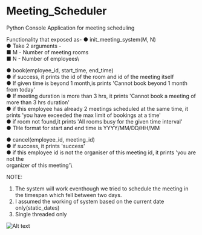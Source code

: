 # Meeting_Scheduler
Python Console Application for meeting scheduling

Functionality that exposed  as-
● init_meeting_system(M, N)\
● Take 2 arguments -\
■ M - Number of meeting rooms\
■ N - Number of employees\

● book(employee_id, start_time, end_time)\
● if success, it prints the id of the room and id of the meeting itself\
● If given time is beyond 1 month,is prints 'Cannot book beyond 1 month from
today'\
● If meeting duration is more than 3 hrs, it prints 'Cannot book a meeting of more
than 3 hrs duration'\
● if this employee has already 2 meetings scheduled at the same time, it prints 'you
have exceeded the max limit of bookings at a time'\
● if room not found,it prints 'All rooms busy for the given time interval'\
● THe format for start and end time is YYYY/MM/DD/HH/MM


● cancel(employee_id, meeting_id)\
● if success, it prints 'success'\
● if this employee id is not the organiser of this meeting id, it prints 'you are not the\
organizer of this meeting'\



NOTE: 
1) The system will work eventhough we tried to schedule the meeting in the timespan which fell between two days.
2) I assumed the working of system based on the current date only(static_dates) 
3) Single threaded only


![Alt text](https://drive.google.com/file/d/1nKWGb2AkkMDVBlfHMmWRODnjLhdnTGzU/view?usp=sharing "System design")

